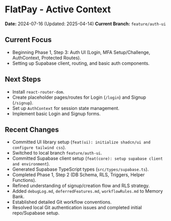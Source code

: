 # FlatPay - Active Context

**Date:** 2024-07-16 (Updated: 2025-04-14)
**Current Branch:** `feature/auth-ui`

## Current Focus
*   Beginning Phase 1, Step 3: Auth UI (Login, MFA Setup/Challenge, AuthContext, Protected Routes).
*   Setting up Supabase client, routing, and basic auth components.

## Next Steps
*   Install `react-router-dom`.
*   Create placeholder pages/routes for Login (`/login`) and Signup (`/signup`).
*   Set up `AuthContext` for session state management.
*   Implement basic Login and Signup forms.

## Recent Changes
*   Committed UI library setup (`feat(ui): initialize shadcn/ui and configure tailwind css`).
*   Switched to local branch `feature/auth-ui`.
*   Committed Supabase client setup (`feat(core): setup supabase client and environment`).
*   Generated Supabase TypeScript types (`src/types/supabase.ts`).
*   Completed Phase 1, Step 2 (DB Schema, RLS, Triggers, Helper Functions).
*   Refined understanding of signup/creation flow and RLS strategy.
*   Added `debugLog.md`, `deferredFeatures.md`, `workflowRules.md` to Memory Bank.
*   Established detailed Git workflow conventions.
*   Resolved local Git authentication issues and completed initial repo/Supabase setup.